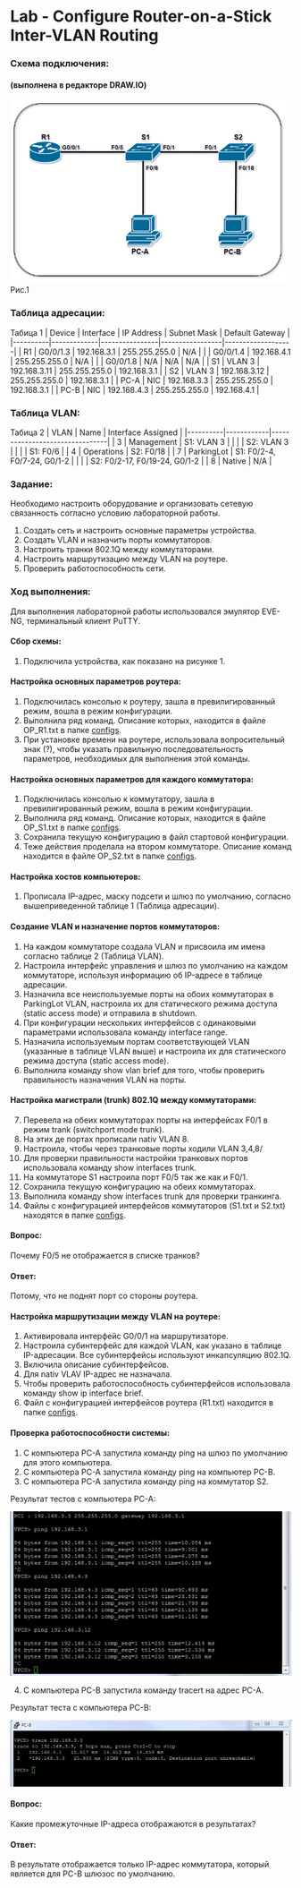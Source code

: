 #  Lab - Configure Router-on-a-Stick Inter-VLAN Routing

  ###  Схема подключения:
#### (выполнена в редакторе DRAW.IO)

![](Topology.png)
Рис.1

  ### Таблица адресации:
Табица 1
|  Device  |  Interface  |   IP Address   |   Subnet Mask   |  Default Gateway  |
|----------|-------------|----------------|-----------------|-------------------|
| R1       | G0/0/1.3    | 192.168.3.1    | 255.255.255.0   | N/A               |
|          | G0/0/1.4    | 192.168.4.1    | 255.255.255.0   | N/A               |
|          | G0/0/1.8    | N/A            | N/A             | N/A               |
| S1       | VLAN 3      | 192.168.3.11   | 255.255.255.0   | 192.168.3.1       |
| S2       | VLAN 3      | 192.168.3.12   | 255.255.255.0   | 192.168.3.1       |
| PC-A     | NIC         | 192.168.3.3    | 255.255.255.0   | 192.168.3.1       |
| PC-B     | NIC         | 192.168.4.3    | 255.255.255.0   | 192.168.4.1       |

  ### Таблица VLAN:
Табица 2
|   VLAN   |    Name    |   Interface Assigned           |
|----------|------------|--------------------------------|
| 3        | Management | S1: VLAN 3                     |
|          |            | S2: VLAN 3                     |
|          |            | S1: F0/6                       |
| 4        | Operations | S2: F0/18                      |
| 7        | ParkingLot | S1: F0/2-4, F0/7-24, G0/1-2    |
|          |            | S2: F0/2-17, F0/19-24, G0/1-2  |
| 8        | Native     | N/A                            |

  ### Задание:
  Необходимо настроить оборудование и организовать сетевую связанность согласно условию лабораторной работы.
  1. Создать сеть и настроить основные параметры устройства.
  2. Создать VLAN и назначить порты коммутаторов.
  3. Настроить транки 802.1Q между коммутаторами.
  4. Настроить маршрутизацию между VLAN на роутере.
  5. Проверить работоспособность сети.
  
  ### Ход выполнения:
  Для выполнения лабораторной работы использовался эмулятор EVE-NG, терминальный клиент PuTTY.
  #### Сбор схемы:
  1. Подключила устройства, как показано на рисунке 1.
  #### Настройка основных параметров роутера:
  1. Подключилась консолью к роутеру, зашла в превилигированный режим, вошла в режим конфигурации.
  2. Выполнила ряд команд. Описание которых, находится в файле OP_R1.txt в папке [configs](configs/).
  3. При установке времени на роутере, использовала вопросительный знак (?), чтобы указать правильную последовательность параметров, необходимых для выполнения этой команды.
   #### Настройка основных параметров для каждого коммутатора:
  1. Подключилась консолью к коммутатору, зашла в превилигированный режим, вошла в режим конфигурации.
  2. Выполнила ряд команд. Описание которых, находится в файле OP_S1.txt в папке [configs](configs/).
  3. Сохранила текущую конфигурацию в файл стартовой конфигурации.
  4. Теже действия проделала на втором коммутаторе. Описание команд находится в файле OP_S2.txt в папке [configs](configs/).
  #### Настройка хостов компьютеров:
  1. Прописала IP-адрес, маску подсети и шлюз по умолчанию, согласно вышеприведенной таблице 1 (Таблица адресации).
  
  #### Создание VLAN и назначение портов коммутаторов:
  1. На каждом коммутаторе создала VLAN и присвоила им имена согласно таблице 2 (Таблица VLAN).
  2. Настроила интерфейс управления и шлюз по умолчанию на каждом коммутаторе, используя информацию об IP-адресе в таблице адресации.
  3. Назначила все неиспользуемые порты на обоих коммутаторах в ParkingLot VLAN, настроила их для статического режима доступа (static access mode) и отправила в shutdown.
  4. При конфигурации нескольких интерфейсов с одинаковыми параметрами использовала команду interface range.
  5. Назначила используемым портам соответствующей VLAN (указанные в таблице VLAN выше) и настроила их для статического режима доступа (static access mode). 
  6. Выполнила команду show vlan brief для того, чтобы проверить правильность назначения VLAN на порты.
  #### Настройка магистрали (trunk) 802.1Q между коммутаторами:
  7. Перевела на обеих коммутаторах порты на интерфейсах F0/1 в режим trank (switchport mode trunk).
  8. На этих де портах прописали nativ VLAN 8.
  9. Настроила, чтобы через транковые порты ходили VLAN 3,4,8/
  10. Для проверки правильности настройки транковых портов использовала команду show interfaces trunk.
  11. На коммутаторе S1 настроила порт F0/5 так же как и F0/1.
  12. Сохранила текущую конфигурацию на обеих коммутаторах.
  13. Выполнила команду show interfaces trunk для проверки транкинга.
  14. Файлы с конфигурацией интерфейсов коммутаторов (S1.txt и S2.txt) находятся в папке [configs](configs/).
 #### Вопрос:
 Почему F0/5 не отображается в списке транков?
 #### Ответ:
 Потому, что не поднят порт со стороны роутера.
 
 #### Настройка маршрутизации между VLAN на роутере:
 1. Активировала интерфейс G0/0/1 на маршрутизаторе.
 2. Настроила субинтерфейс для каждой VLAN, как указано в таблице IP-адресации. Все субинтерфейсы используют инкапсуляцию 802.1Q.
 3. Включила описание субинтерфейсов.
 4. Для nativ VLAV IP-адрес не назначала.
 5. Чтобы проверить работоспособность субинтерфейсов использовала команду show ip interface brief.
 6. Файл с конфигурацией интерфейсов роутера (R1.txt) находится в папке [configs](configs/).
 
 
 #### Проверка работоспособности системы:
 1. С компьютера PC-A запустила команду ping на шлюз по умолчанию для этого компьютера.
 2. С компьютера PC-A запустила команду ping на компьютер PC-B.
 3. С компьютера PC-A запустила команду ping на коммутатор S2.

Результат тестов с компьютера PC-A:
 
 ![](Ping_from_PC-A.png)
 
  4. С компьютера PC-B запустила команду tracert на адрес PC-A.
 
 Результат теста с компьютера PC-B:
  
  ![](Trace_PC-B_to_PC-A.png)
  
 #### Вопрос:
 Какие промежуточные IP-адреса отображаются в результатах?
 #### Ответ:
 В результате отображается только IP-адрес коммутатора, который является для PC-B шлюзос по умолчанию.
  
  
